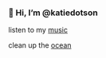 ### 👋 Hi, I’m @katiedotson

listen to my [music](https://soundcloud.com/clementine-park/popular-tracks)

clean up the [ocean](https://katiedotson.github.io/)
